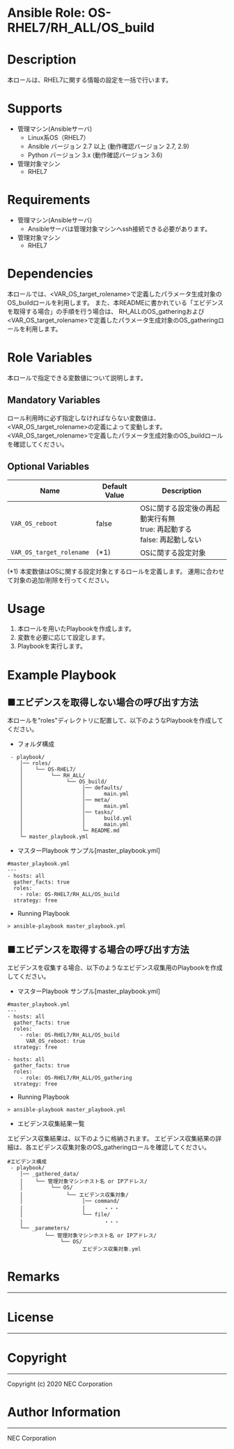 Ansible Role: OS-RHEL7/RH_ALL/OS_build
=======================================================
# Description
本ロールは、RHEL7に関する情報の設定を一括で行います。

# Supports
- 管理マシン(Ansibleサーバ)
  * Linux系OS（RHEL7）
  * Ansible バージョン 2.7 以上 (動作確認バージョン 2.7, 2.9)
  * Python バージョン 3.x  (動作確認バージョン 3.6)
- 管理対象マシン
  * RHEL7

# Requirements
- 管理マシン(Ansibleサーバ)
  * Ansibleサーバは管理対象マシンへssh接続できる必要があります。
- 管理対象マシン
  * RHEL7

# Dependencies

本ロールでは、<VAR_OS_target_rolename>で定義したパラメータ生成対象のOS_buildロールを利用します。
また、本READMEに書かれている「エビデンスを取得する場合」の手順を行う場合は、
RH_ALLのOS_gatheringおよび<VAR_OS_target_rolename>で定義したパラメータ生成対象のOS_gatheringロールを利用します。

# Role Variables

本ロールで指定できる変数値について説明します。

## Mandatory Variables

ロール利用時に必ず指定しなければならない変数値は、<VAR_OS_target_rolename>の定義によって変動します。
<VAR_OS_target_rolename>で定義したパラメータ生成対象のOS_buildロールを確認してください。

## Optional Variables

| Name | Default Value | Description | 
| ---- | ------------- | ----------- | 
| `VAR_OS_reboot` | false | OSに関する設定後の再起動実行有無<br>true: 再起動する<br>false: 再起動しない | 
| `VAR_OS_target_rolename` | (*1) | OSに関する設定対象 | 

(*1) 本変数値はOSに関する設定対象とするロールを定義します。
     運用に合わせて対象の追加/削除を行ってください。

# Usage

1. 本ロールを用いたPlaybookを作成します。
2. 変数を必要に応じて設定します。
3. Playbookを実行します。

# Example Playbook

## ■エビデンスを取得しない場合の呼び出す方法

本ロールを"roles"ディレクトリに配置して、以下のようなPlaybookを作成してください。

- フォルダ構成

~~~
 - playbook/
    │── roles/
    │    └── OS-RHEL7/
    │         └── RH_ALL/
    │              └── OS_build/
    │                   │── defaults/
    │                   │      main.yml
    │                   │── meta/
    │                   │      main.yml
    │                   │── tasks/
    │                   │      build.yml
    │                   │      main.yml
    │                   └─ README.md
    └─ master_playbook.yml
~~~

- マスターPlaybook サンプル[master_playbook.yml]

~~~
#master_playbook.yml
---
- hosts: all
  gather_facts: true
  roles:
    - role: OS-RHEL7/RH_ALL/OS_build
  strategy: free
~~~

- Running Playbook

~~~
> ansible-playbook master_playbook.yml
~~~

## ■エビデンスを取得する場合の呼び出す方法

エビデンスを収集する場合、以下のようなエビデンス収集用のPlaybookを作成してください。  

- マスターPlaybook サンプル[master_playbook.yml]

~~~
#master_playbook.yml
---
- hosts: all
  gather_facts: true
  roles:
    - role: OS-RHEL7/RH_ALL/OS_build
      VAR_OS_reboot: true
  strategy: free

- hosts: all
  gather_facts: true
  roles:
    - role: OS-RHEL7/RH_ALL/OS_gathering
  strategy: free
~~~

- Running Playbook

~~~
> ansible-playbook master_playbook.yml
~~~

- エビデンス収集結果一覧

エビデンス収集結果は、以下のように格納されます。
エビデンス収集結果の詳細は、各エビデンス収集対象のOS_gatheringロールを確認してください。

~~~
#エビデンス構成
 - playbook/
    │── _gathered_data/
    │    └── 管理対象マシンホスト名 or IPアドレス/
    │         └── OS/
    │              └── エビデンス収集対象/
    │                   │── command/
    │                   │      ・・・
    │                   └── file/
    │                          ・・・
    └── _parameters/
            └── 管理対象マシンホスト名 or IPアドレス/
                 └── OS/
                        エビデンス収集対象.yml
~~~

# Remarks
-------

# License
-------

# Copyright
---------
Copyright (c) 2020 NEC Corporation

# Author Information
------------------
NEC Corporation
